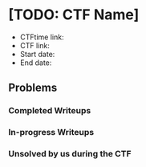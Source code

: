 # [TODO: CTF Name]

+ CTFtime link:   <!-- TODO: ctftime link -->
+ CTF link:       <!-- TODO: ctf link -->
+ Start date:     <!-- TODO: start date/time -->
+ End date:       <!-- TODO: end date/time -->
<!-- + Flag format: if anything specifically mentioned -->

## Problems

### Completed Writeups

<!--
TODO:

+ [Name of challenge](problem_dir)
-->

### In-progress Writeups

<!--
TODO:

+ [Name of challenge](problem_dir)
-->

### Unsolved by us during the CTF

<!--
TODO:

+ [Name of challenge](problem_dir)

If we solved it after the ctf, and have written a writeup, link it
here. Otherwise, just name of challenge is suffice.
-->
